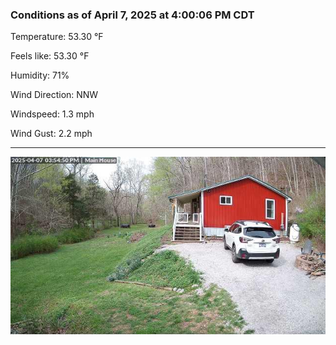 ### Conditions as of April 7, 2025 at 4:00:06 PM CDT 

Temperature: 53.30 &deg;F

Feels like: 53.30 &deg;F

Humidity: 71%

Wind Direction: NNW

Windspeed: 1.3 mph

Wind Gust: 2.2 mph

---

<img src="./images/latest.jpeg"/>

